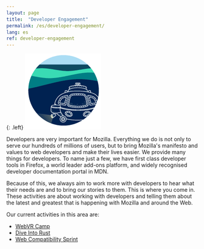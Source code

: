 ```yaml
---
layout: page
title:  "Developer Engagement"
permalink: /es/developer-engagement/
lang: es
ref: developer-engagement
---
```


{: .left}
![image](/asserts/img/development.png)

Developers are very important for Mozilla. Everything we do is not only to serve our hundreds of millions of users, but to bring Mozilla's manifesto and values to web developers and make their lives easier. We provide many things for developers. To name just a few, we have first class developer tools in Firefox, a world leader add-ons platform, and widely recognised developer documentation portal in MDN.

Because of this, we always aim to work more with developers to hear what their needs are and to bring our stories to them. This is where you come in. These activities are about working with developers and telling them about the latest and greatest that is happening with Mozilla and around the Web.

Our current activities in this area are:

* [WebVR Camp](/developer-engagement/webvr-camp/)
* [Dive Into Rust](/developer-engagement/rust-hack/)
* [Web Compatibility Sprint](/developer-engagement/webcompat-sprint/)
